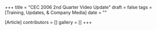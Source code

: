 +++
title = "CEC 2006 2nd Quarter Video Update"
draft = false
tags = [Training, Updates, & Company Media]
date = ""

[Article]
contributors = []
gallery = []
+++
